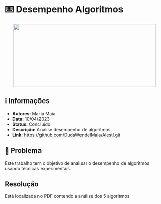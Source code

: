 # ⌨️ Desempenho Algoritmos

<div align="center">
<img width="450" height="200" src="https://res.cloudinary.com/practicaldev/image/fetch/s--u5FI10Fg--/c_limit%2Cf_auto%2Cfl_progressive%2Cq_auto%2Cw_880/https://thepracticaldev.s3.amazonaws.com/i/9f7ruqkkz9xl0937b1nf.png">
</div>

## ℹ️ Informações
- **Autores:** Maria Maia
- **Data:** 10/04/2023
- **Status:** Concluído
- **Descrição:** Analise desempenho de algoritmos
- **Link:** https://github.com/DudaWendelMaia/AlestI.git

## 🎯 Problema

Este trabalho tem o objetivo de analisar o desempenho de algoritmos usando técnicas
experimentais.

## Resolução

Está localizada no PDF contendo a análise dos 5 algoritmos

